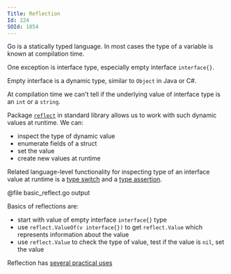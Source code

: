 ```yaml
---
Title: Reflection
Id: 224
SOId: 1854
---
```

Go is a statically typed language. In most cases the type of a variable is known at compilation time.

One exception is interface type, especially empty interface `interface{}`.

Empty interface is a dynamic type, similar to `Object` in Java or C#.

At compilation time we can't tell if the underlying value of interface type is an `int` or a `string`.

Package [`reflect`](https://golang.org/pkg/reflect/) in standard library allows us to work with such dynamic values at runtime. We can:
* inspect the type of dynamic value
* enumerate fields of a struct
* set the value
* create new values at runtime

Related language-level functionality for inspecting type of an interface value at runtime is a [type switch](96) and a [type assertion](95).

@file basic_reflect.go output

Basics of reflections are:
* start with value of empty interface `interface{}` type
* use `reflect.ValueOf(v interface{})` to get `reflect.Value` which represents information about the value
* use `reflect.Value` to check the type of value, test if the value is `nil`, set the value

Reflection has [several practical uses](230)